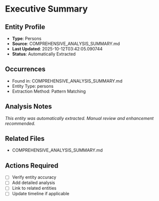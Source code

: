 # Executive Summary

## Entity Profile
- **Type**: Persons
- **Source**: COMPREHENSIVE_ANALYSIS_SUMMARY.md
- **Last Updated**: 2025-10-12T03:42:05.090744
- **Status**: Automatically Extracted

## Occurrences
- Found in: COMPREHENSIVE_ANALYSIS_SUMMARY.md
- Entity Type: persons
- Extraction Method: Pattern Matching

## Analysis Notes
*This entity was automatically extracted. Manual review and enhancement recommended.*

## Related Files
- COMPREHENSIVE_ANALYSIS_SUMMARY.md

## Actions Required
- [ ] Verify entity accuracy
- [ ] Add detailed analysis
- [ ] Link to related entities
- [ ] Update timeline if applicable
